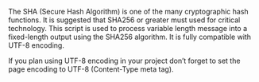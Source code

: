 The SHA (Secure Hash Algorithm) is one of the many cryptographic hash functions. It is suggested that SHA256 or greater must used for critical technology. This script is used to process variable length message into a fixed-length output using the SHA256 algorithm. It is fully compatible with UTF-8 encoding.

If you plan using UTF-8 encoding in your project don’t forget to set the page encoding to UTF-8 (Content-Type meta tag).
